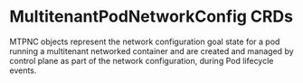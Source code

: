 # MultitenantPodNetworkConfig CRDs

MTPNC objects represent the network configuration goal state for a pod running a multitenant networked container and are created and managed by control plane as part of the network configuration, during Pod lifecycle events.
